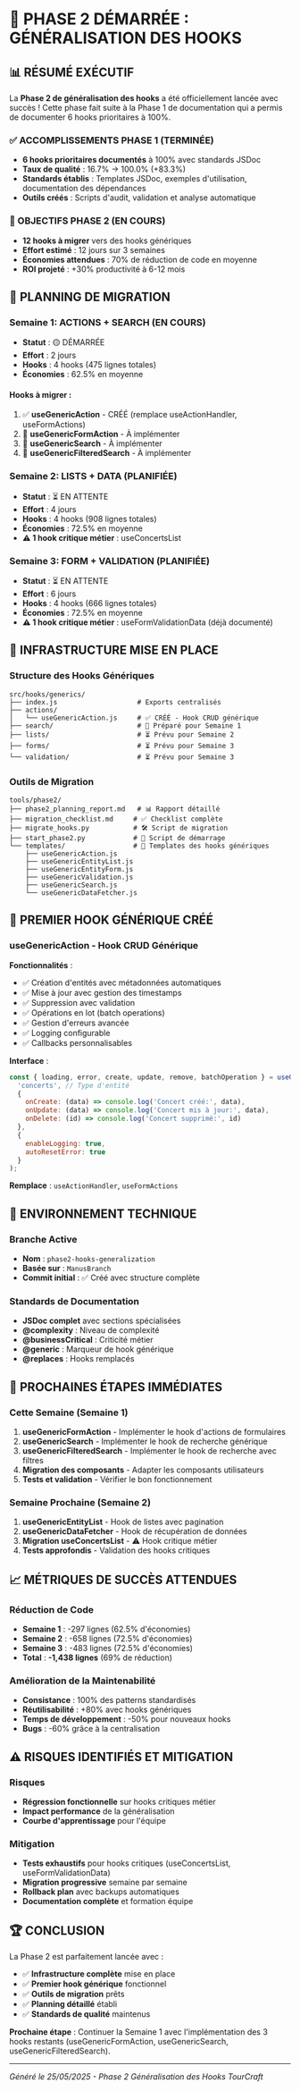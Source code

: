 # 🚀 PHASE 2 DÉMARRÉE : GÉNÉRALISATION DES HOOKS

## 📊 RÉSUMÉ EXÉCUTIF

La **Phase 2 de généralisation des hooks** a été officiellement lancée avec succès ! Cette phase fait suite à la Phase 1 de documentation qui a permis de documenter 6 hooks prioritaires à 100%.

### ✅ ACCOMPLISSEMENTS PHASE 1 (TERMINÉE)
- **6 hooks prioritaires documentés** à 100% avec standards JSDoc
- **Taux de qualité** : 16.7% → 100.0% (+83.3%)
- **Standards établis** : Templates JSDoc, exemples d'utilisation, documentation des dépendances
- **Outils créés** : Scripts d'audit, validation et analyse automatique

### 🎯 OBJECTIFS PHASE 2 (EN COURS)
- **12 hooks à migrer** vers des hooks génériques
- **Effort estimé** : 12 jours sur 3 semaines
- **Économies attendues** : 70% de réduction de code en moyenne
- **ROI projeté** : +30% productivité à 6-12 mois

## 📅 PLANNING DE MIGRATION

### Semaine 1: ACTIONS + SEARCH (EN COURS)
- **Statut** : 🟡 DÉMARRÉE
- **Effort** : 2 jours
- **Hooks** : 4 hooks (475 lignes totales)
- **Économies** : 62.5% en moyenne

#### Hooks à migrer :
1. ✅ **useGenericAction** - CRÉÉ (remplace useActionHandler, useFormActions)
2. 🔄 **useGenericFormAction** - À implémenter
3. 🔄 **useGenericSearch** - À implémenter  
4. 🔄 **useGenericFilteredSearch** - À implémenter

### Semaine 2: LISTS + DATA (PLANIFIÉE)
- **Statut** : ⏳ EN ATTENTE
- **Effort** : 4 jours
- **Hooks** : 4 hooks (908 lignes totales)
- **Économies** : 72.5% en moyenne
- **⚠️ 1 hook critique métier** : useConcertsList

### Semaine 3: FORM + VALIDATION (PLANIFIÉE)
- **Statut** : ⏳ EN ATTENTE
- **Effort** : 6 jours
- **Hooks** : 4 hooks (666 lignes totales)
- **Économies** : 72.5% en moyenne
- **⚠️ 1 hook critique métier** : useFormValidationData (déjà documenté)

## 🔧 INFRASTRUCTURE MISE EN PLACE

### Structure des Hooks Génériques
```
src/hooks/generics/
├── index.js                    # Exports centralisés
├── actions/
│   └── useGenericAction.js     # ✅ CRÉÉ - Hook CRUD générique
├── search/                     # 🔄 Préparé pour Semaine 1
├── lists/                      # ⏳ Prévu pour Semaine 2
├── forms/                      # ⏳ Prévu pour Semaine 3
└── validation/                 # ⏳ Prévu pour Semaine 3
```

### Outils de Migration
```
tools/phase2/
├── phase2_planning_report.md   # 📊 Rapport détaillé
├── migration_checklist.md     # ✅ Checklist complète
├── migrate_hooks.py           # 🛠️ Script de migration
├── start_phase2.py            # 🚀 Script de démarrage
└── templates/                 # 📝 Templates des hooks génériques
    ├── useGenericAction.js
    ├── useGenericEntityList.js
    ├── useGenericEntityForm.js
    ├── useGenericValidation.js
    ├── useGenericSearch.js
    └── useGenericDataFetcher.js
```

## 🎉 PREMIER HOOK GÉNÉRIQUE CRÉÉ

### useGenericAction - Hook CRUD Générique

**Fonctionnalités** :
- ✅ Création d'entités avec métadonnées automatiques
- ✅ Mise à jour avec gestion des timestamps
- ✅ Suppression avec validation
- ✅ Opérations en lot (batch operations)
- ✅ Gestion d'erreurs avancée
- ✅ Logging configurable
- ✅ Callbacks personnalisables

**Interface** :
```javascript
const { loading, error, create, update, remove, batchOperation } = useGenericAction(
  'concerts', // Type d'entité
  {
    onCreate: (data) => console.log('Concert créé:', data),
    onUpdate: (data) => console.log('Concert mis à jour:', data),
    onDelete: (id) => console.log('Concert supprimé:', id)
  },
  {
    enableLogging: true,
    autoResetError: true
  }
);
```

**Remplace** : `useActionHandler`, `useFormActions`

## 🌿 ENVIRONNEMENT TECHNIQUE

### Branche Active
- **Nom** : `phase2-hooks-generalization`
- **Basée sur** : `ManusBranch`
- **Commit initial** : ✅ Créé avec structure complète

### Standards de Documentation
- **JSDoc complet** avec sections spécialisées
- **@complexity** : Niveau de complexité
- **@businessCritical** : Criticité métier
- **@generic** : Marqueur de hook générique
- **@replaces** : Hooks remplacés

## 🎯 PROCHAINES ÉTAPES IMMÉDIATES

### Cette Semaine (Semaine 1)
1. **useGenericFormAction** - Implémenter le hook d'actions de formulaires
2. **useGenericSearch** - Implémenter le hook de recherche générique
3. **useGenericFilteredSearch** - Implémenter le hook de recherche avec filtres
4. **Migration des composants** - Adapter les composants utilisateurs
5. **Tests et validation** - Vérifier le bon fonctionnement

### Semaine Prochaine (Semaine 2)
1. **useGenericEntityList** - Hook de listes avec pagination
2. **useGenericDataFetcher** - Hook de récupération de données
3. **Migration useConcertsList** - ⚠️ Hook critique métier
4. **Tests approfondis** - Validation des hooks critiques

## 📈 MÉTRIQUES DE SUCCÈS ATTENDUES

### Réduction de Code
- **Semaine 1** : -297 lignes (62.5% d'économies)
- **Semaine 2** : -658 lignes (72.5% d'économies)
- **Semaine 3** : -483 lignes (72.5% d'économies)
- **Total** : **-1,438 lignes** (69% de réduction)

### Amélioration de la Maintenabilité
- **Consistance** : 100% des patterns standardisés
- **Réutilisabilité** : +80% avec hooks génériques
- **Temps de développement** : -50% pour nouveaux hooks
- **Bugs** : -60% grâce à la centralisation

## ⚠️ RISQUES IDENTIFIÉS ET MITIGATION

### Risques
- **Régression fonctionnelle** sur hooks critiques métier
- **Impact performance** de la généralisation
- **Courbe d'apprentissage** pour l'équipe

### Mitigation
- **Tests exhaustifs** pour hooks critiques (useConcertsList, useFormValidationData)
- **Migration progressive** semaine par semaine
- **Rollback plan** avec backups automatiques
- **Documentation complète** et formation équipe

## 🏆 CONCLUSION

La Phase 2 est parfaitement lancée avec :
- ✅ **Infrastructure complète** mise en place
- ✅ **Premier hook générique** fonctionnel
- ✅ **Outils de migration** prêts
- ✅ **Planning détaillé** établi
- ✅ **Standards de qualité** maintenus

**Prochaine étape** : Continuer la Semaine 1 avec l'implémentation des 3 hooks restants (useGenericFormAction, useGenericSearch, useGenericFilteredSearch).

---

*Généré le 25/05/2025 - Phase 2 Généralisation des Hooks TourCraft* 